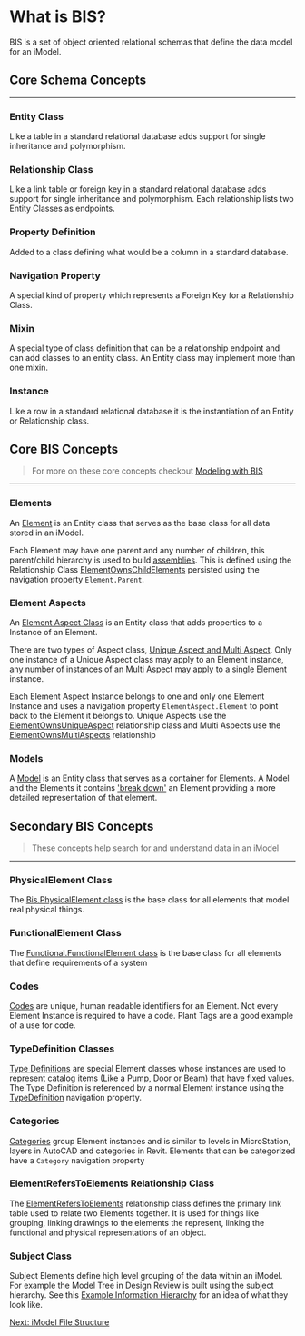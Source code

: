 # What is BIS?

BIS is a set of object oriented relational schemas that define the data model for an iModel.

## Core Schema Concepts

_________________

### Entity Class

Like a table in a standard relational database adds support for single inheritance and polymorphism.

### Relationship Class

Like a link table or foreign key in a standard relational database adds support for single inheritance and polymorphism.  Each relationship lists two Entity Classes as endpoints.

### Property Definition

Added to a class defining what would be a column in a standard database.

### Navigation Property

A special kind of property which represents a Foreign Key for a Relationship Class.

### Mixin

A special type of class definition that can be a relationship endpoint and can add classes to an entity class.  An Entity class may implement more than one mixin.

### Instance

Like a row in a standard relational database it is the instantiation of an Entity or Relationship class.

## Core BIS Concepts

 > For more on these core concepts checkout [Modeling with BIS](https://www.itwinjs.org/bis/intro/modeling-with-bis/)

_________________

### Elements

An [Element](https://www.itwinjs.org/bis/intro/element-fundamentals/) is an Entity class that serves as the base class for all data stored in an iModel.

Each Element may have one parent and any number of children, this parent/child hierarchy is used to build [assemblies](https://www.itwinjs.org/bis/intro/element-fundamentals/#assemblies).  This is defined using the Relationship Class [ElementOwnsChildElements](https://www.itwinjs.org/bis/domains/biscore.ecschema/#elementownschildelements) persisted using the navigation property `Element.Parent`.

### Element Aspects

An [Element Aspect Class](https://www.itwinjs.org/bis/intro/elementaspect-fundamentals/) is an Entity class that adds properties to a Instance of an Element.  

There are two types of Aspect class, [Unique Aspect and Multi Aspect](https://www.itwinjs.org/bis/intro/elementaspect-fundamentals/#core-elementaspect-types).  Only one instance of a Unique Aspect class may apply to an Element instance, any number of instances of an Multi Aspect may apply to a single Element instance.

Each Element Aspect Instance belongs to one and only one Element Instance and uses a navigation property `ElementAspect.Element` to point back to the Element it belongs to.  Unique Aspects use the [ElementOwnsUniqueAspect](https://www.itwinjs.org/bis/domains/biscore.ecschema/#elementownsuniqueaspect) relationship class and Multi Aspects use the [ElementOwnsMultiAspects](https://www.itwinjs.org/bis/domains/biscore.ecschema/#elementownsmultiaspects) relationship

### Models

A [Model](https://www.itwinjs.org/bis/intro/model-fundamentals/) is an Entity class that serves as a container for Elements.  A Model and the Elements it contains ['break down'](https://www.itwinjs.org/bis/intro/information-hierarchy/) an Element providing a more detailed representation of that element.

## Secondary BIS Concepts

 > These concepts help search for and understand data in an iModel

_________________

### PhysicalElement Class

The [Bis.PhysicalElement class](https://www.itwinjs.org/bis/intro/physical-models-and-elements/) is the base class for all elements that model real physical things.  

### FunctionalElement Class

The [Functional.FunctionalElement class](https://www.itwinjs.org/bis/intro/functional-models-and-elements/) is the base class for all elements that define requirements of a system

### Codes

[Codes](https://www.itwinjs.org/bis/intro/codes/) are unique, human readable identifiers for an Element.  Not every Element Instance is required to have a code.  Plant Tags are a good example of a use for code.

### TypeDefinition Classes

[Type Definitions](https://www.itwinjs.org/bis/intro/type-definitions/) are special Element classes whose instances are used to represent catalog items (Like a Pump, Door or Beam) that have fixed values.  The Type Definition is referenced by a normal Element instance using the [TypeDefinition](https://www.itwinjs.org/bis/domains/biscore.ecschema/#geometricelement3d) navigation property.

### Categories

[Categories](https://www.itwinjs.org/bis/intro/categories/) group Element instances and is similar to levels in MicroStation, layers in AutoCAD and categories in Revit.  Elements that can be categorized have a `Category` navigation property

### ElementRefersToElements Relationship Class

The [ElementRefersToElements](https://www.itwinjs.org/bis/domains/biscore.ecschema/#elementreferstoelements) relationship class defines the primary link table used to relate two Elements together.  It is used for things like grouping, linking drawings to the elements the represent, linking the functional and physical representations of an object.

### Subject Class

Subject Elements define high level grouping of the data within an iModel.  For example the Model Tree in Design Review is built using the subject hierarchy.  See this [Example Information Hierarchy](https://www.itwinjs.org/bis/intro/information-hierarchy/#example-information-hierarchy) for an idea of what they look like.

[Next: iModel File Structure](iModelFileStructure.md)